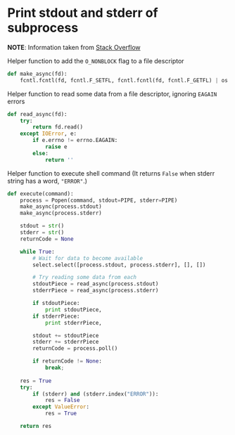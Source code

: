 # Print stdout and stderr of subprocess

__NOTE__: Information taken from [Stack Overflow](https://www.google.co.kr/search?q=%23+Helper+function+to+add+the+O_NONBLOCK+flag+to+a+file+descriptor&oq=%23+Helper+function+to+add+the+O_NONBLOCK+flag+to+a+file+descriptor&aqs=chrome..69i57.197j0j1&sourceid=chrome&es_sm=91&ie=UTF-8)

Helper function to add the `O_NONBLOCK` flag to a file descriptor
```python
def make_async(fd):
    fcntl.fcntl(fd, fcntl.F_SETFL, fcntl.fcntl(fd, fcntl.F_GETFL) | os.O_NONBLOCK)
```

Helper function to read some data from a file descriptor, ignoring `EAGAIN` errors
```python
def read_async(fd):
    try:
        return fd.read()
    except IOError, e:
        if e.errno != errno.EAGAIN:
            raise e
        else:
            return ''
```

Helper function to execute shell command
(It returns `False` when stderr string has a word, `"ERROR"`.)
```python
def execute(command):
    process = Popen(command, stdout=PIPE, stderr=PIPE)
    make_async(process.stdout)
    make_async(process.stderr)

    stdout = str()
    stderr = str()
    returnCode = None

    while True:
        # Wait for data to become available
        select.select([process.stdout, process.stderr], [], [])

        # Try reading some data from each
        stdoutPiece = read_async(process.stdout)
        stderrPiece = read_async(process.stderr)

        if stdoutPiece:
            print stdoutPiece,
        if stderrPiece:
            print stderrPiece,

        stdout += stdoutPiece
        stderr += stderrPiece
        returnCode = process.poll()

        if returnCode != None:
            break;
            
    res = True
    try:
        if (stderr) and (stderr.index("ERROR")):
            res = False
        except ValueError:
            res = True

    return res
```
